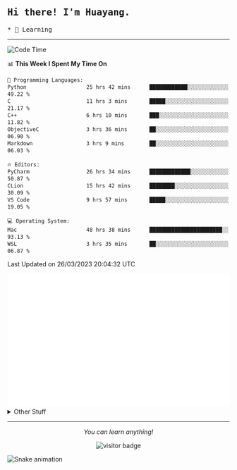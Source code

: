 <h2>
    <samp>Hi there! I'm Huayang.</samp>
</h2>
<p>
    <samp>
        * 🧐 Learning
    </samp>
</p>

<hr>

<!--START_SECTION:waka-->
![Code Time](http://img.shields.io/badge/Code%20Time-576%20hrs%2055%20mins-blue)

📊 **This Week I Spent My Time On** 

```text
💬 Programming Languages: 
Python                   25 hrs 42 mins      ████████████░░░░░░░░░░░░░   49.22 % 
C                        11 hrs 3 mins       █████░░░░░░░░░░░░░░░░░░░░   21.17 % 
C++                      6 hrs 10 mins       ███░░░░░░░░░░░░░░░░░░░░░░   11.82 % 
ObjectiveC               3 hrs 36 mins       ██░░░░░░░░░░░░░░░░░░░░░░░   06.90 % 
Markdown                 3 hrs 9 mins        ██░░░░░░░░░░░░░░░░░░░░░░░   06.03 % 

🔥 Editors: 
PyCharm                  26 hrs 34 mins      █████████████░░░░░░░░░░░░   50.87 % 
CLion                    15 hrs 42 mins      ████████░░░░░░░░░░░░░░░░░   30.09 % 
VS Code                  9 hrs 57 mins       █████░░░░░░░░░░░░░░░░░░░░   19.05 % 

💻 Operating System: 
Mac                      48 hrs 38 mins      ███████████████████████░░   93.13 % 
WSL                      3 hrs 35 mins       ██░░░░░░░░░░░░░░░░░░░░░░░   06.87 % 
```


 Last Updated on 26/03/2023 20:04:32 UTC
<!--END_SECTION:waka-->

<picture>
    <img src="/github-metrics.svg" alt="github metrics" style='visibility:visible'>
</picture>

<details>
  <summary>Other Stuff</summary>
  <br />
<!--   
  <p align="left">
    <img height="180em" src="https://github-readme-streak-stats.herokuapp.com/?user=GuillaumeFalourd" />
    
  </p> -->

  * 🏆 Some GitHub statistical reports:
  
  <img width="100%" src="https://github-profile-trophy.vercel.app/?username=xmchxup&column=7">
  <p align="left">  
    <img height="180em" src="https://github-readme-stats.vercel.app/api?username=xmchxup&hide_border=true&show_icons=true&include_all_commits=true&bg_color=0,EC6C6C,FFD479,FFFC79,73FA79&theme=graywhite&locale=en" />
    <img height="180em" src="https://github-readme-stats.vercel.app/api/top-langs/?username=xmchxup&hide=css,scss,html&langs_count=8&hide_border=true&layout=compact&bg_color=0,73FA79,73FDFF,D783FF&theme=graywhite&locale=en" />
  </p>
  
  <img width="100%" src="https://github-profile-summary-cards.vercel.app/api/cards/profile-details?username=xmchxup&theme=github" />
 
</a>
</details>
<hr>
<p align="center">
    <i>You can learn anything!</i>
    <p align="center">
        <img src="https://visitor-badge.laobi.icu/badge?page_id=xmchxup" alt="visitor badge"/>       
    </p>
</p>

![Snake animation](https://github.com/XmchxUp/XmchxUp/blob/output/github-contribution-grid-snake.gif)


